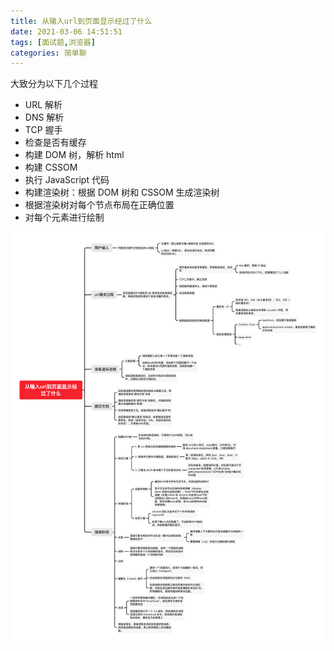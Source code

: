 ```yaml
---
title: 从输入url到页面显示经过了什么
date: 2021-03-06 14:51:51
tags: [面试题,浏览器]
categories: 简单聊
---
```




大致分为以下几个过程

- URL 解析
- DNS 解析
- TCP 握手
- 检查是否有缓存
- 构建 DOM 树，解析 html
- 构建 CSSOM
- 执行 JavaScript 代码
- 构建渲染树：根据 DOM 树和 CSSOM 生成渲染树
- 根据渲染树对每个节点布局在正确位置
- 对每个元素进行绘制



<!-- more -->



![](https://raw.githubusercontent.com/popring/assets-repo/master/img/20201003104407.png)